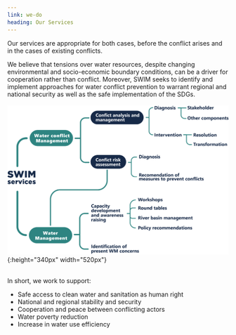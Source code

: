 ```yaml
---
link: we-do
heading: Our Services
---
```

Our services are appropriate for both cases, before the conflict arises and in the cases of existing conflicts. 

We believe that tensions over water resources, despite changing environmental and socio-economic boundary conditions, can be a driver for cooperation rather than conflict. Moreover, SWIM seeks to identify and implement approaches for water conflict prevention to warrant regional and national security as well as the safe implementation of the SDGs.  
<br />
![another image](/assets/images/ourservices.png){:height="340px" width="520px"}

<br />
In short, we work to support: 

- Safe access to clean water and sanitation as human right
- National and regional stability and security 
- Cooperation and peace between conflicting actors  
- Water poverty reduction 
- Increase in water use efficiency 
